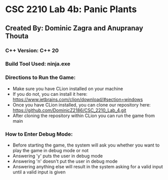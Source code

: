 # CSC 2210 Lab 4b: Panic Plants
## Created By: Dominic Zagra and Anupranay Thouta


### C++ Version: C++ 20
### Build Tool Used: ninja.exe

### Directions to Run the Game:

- Make sure you have CLion installed on your machine
- If you do not, you can install it here: https://www.jetbrains.com/clion/download/#section=windows
- Once you have CLion installed, you can clone our repository here: https://github.com/DominicZ2186/CSC_2210_Lab_4.git
- After cloning the repository within CLion you can run the game from main

### How to Enter Debug Mode:

- Before starting the game, the system will ask you whether you want to play the game in debug mode or not
- Answering 'y' puts the user in debug mode
- Answering 'n' doesn't put the user in debug mode
- Answering anything else will result in the system asking for a valid input until a valid input is given
